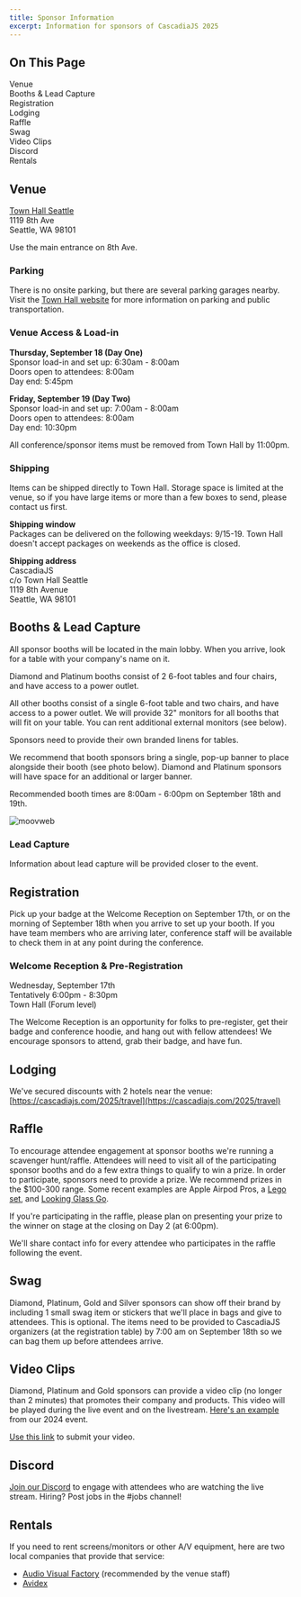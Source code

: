 ```yaml
---
title: Sponsor Information
excerpt: Information for sponsors of CascadiaJS 2025
---
```

<div id="toc">
<h2>On This Page</h2>
    <ul>
        <li><a href="#venue">Venue</a></li>
        <li><a href="#booths">Booths & Lead Capture</a></li>
        <li><a href="#registration">Registration</a></li>
        <li><a href="#lodging">Lodging</a></li>
        <li><a href="#raffle">Raffle</a></li>
        <li><a href="#swag">Swag</a></li>
        <li><a href="#video">Video Clips</a></li>
        <li><a href="#discord">Discord</a></li>
        <li><a href="#rentals">Rentals</a></li>
    </ul>
</div>

<h2 id="venue">Venue</h2>

[Town Hall Seattle](https://townhallseattle.org/)<br />
1119 8th Ave<br />
Seattle, WA 98101

Use the main entrance on 8th Ave.

### Parking

There is no onsite parking, but there are several parking garages nearby. Visit the [Town Hall website](https://townhallseattle.org/parking/) for more information on parking and public transportation.

### Venue Access & Load-in

**Thursday, September 18 (Day One)**<br />
Sponsor load-in and set up: 6:30am - 8:00am<br />
Doors open to attendees: 8:00am<br />
Day end: 5:45pm

**Friday, September 19 (Day Two)**<br />
Sponsor load-in and set up: 7:00am - 8:00am<br />
Doors open to attendees: 8:00am<br />
Day end: 10:30pm

All conference/sponsor items must be removed from Town Hall by 11:00pm.


### Shipping
Items can be shipped directly to Town Hall. Storage space is limited at the venue, so if you have large items or more than a few boxes to send, please contact us first. 

**Shipping window**<br />
Packages can be delivered on the following weekdays: 9/15-19. Town Hall doesn't accept packages on weekends as the office is closed.

**Shipping address**<br />
CascadiaJS<br />
c/o Town Hall Seattle<br />
1119 8th Avenue<br />
Seattle, WA 98101

<h2 id="booths">Booths & Lead Capture</h2>

All sponsor booths will be located in the main lobby. When you arrive, look for a table with your company's name on it. 

Diamond and Platinum booths consist of 2 6-foot tables and four chairs, and have access to a power outlet. 

All other booths consist of a single 6-foot table and two chairs, and have access to a power outlet. We will provide 32" monitors for all booths that will fit on your table. You can rent additional external monitors (see below).

Sponsors need to provide their own branded linens for tables.

We recommend that booth sponsors bring a single, pop-up banner to place alongside their booth (see photo below). Diamond and Platinum sponsors will have space for an additional or larger banner.

Recommended booth times are 8:00am - 6:00pm on September 18th and 19th. 

![moovweb](/_public/images/past/cjs19-moovweb.jpg)


### Lead Capture

Information about lead capture will be provided closer to the event.

<h2 id="registration">Registration</h2>

Pick up your badge at the Welcome Reception on September 17th, or on the morning of September 18th when you arrive to set up your booth. If you have team members who are arriving later, conference staff will be available to check them in at any point during the conference. 

### Welcome Reception & Pre-Registration
Wednesday, September 17th<br />
Tentatively 6:00pm - 8:30pm<br />
Town Hall (Forum level)

The Welcome Reception is an opportunity for folks to pre-register, get their badge and conference hoodie, and hang out with fellow attendees! We encourage sponsors to attend, grab their badge, and have fun. 

<h2 id="lodging">Lodging</h2>

We've secured discounts with 2 hotels near the venue: [https://cascadiajs.com/2025/travel](https://cascadiajs.com/2025/travel)

<h2 id="raffle">Raffle</h2>

To encourage attendee engagement at sponsor booths we're running a scavenger hunt/raffle. Attendees will need to visit all of the participating sponsor booths and do a few extra things to qualify to win a prize. In order to participate, sponsors need to provide a prize. We recommend prizes in the $100-300 range. Some recent examples are Apple Airpod Pros, a [Lego set](https://www.lego.com/en-us/product/dune-atreides-royal-ornithopter-10327?gclid=Cj0KCQjwsPCyBhD4ARIsAPaaRf0GEwUAbr5nlu8_h8_QYmg93oG0U9kGH-Kp1GGNOPk6RdiaK058rDMaAiyWEALw_wcB&ef_id=Cj0KCQjwsPCyBhD4ARIsAPaaRf0GEwUAbr5nlu8_h8_QYmg93oG0U9kGH-Kp1GGNOPk6RdiaK058rDMaAiyWEALw_wcB%3AG%3As&s_kwcid=AL%21790%213%21695971563321%21%21%21g%21%21%2121172147888%21158672194057&cmp=KAC-INI-GOOGUS-GO-US_GL-EN-BR-PS-CONSIDER-ESCAPE-ICONS-SHOP-GP-DSA-RN-CIDNA00000-ICONS_DSA&gad_source=1), and [Looking Glass Go](https://checkout.lookingglassfactory.com/products/looking-glass-go).

If you're participating in the raffle, please plan on presenting your prize to the winner on stage at the closing on Day 2 (at 6:00pm).

We'll share contact info for every attendee who participates in the raffle following the event.

<h2 id="swag">Swag</h2>

Diamond, Platinum, Gold and Silver sponsors can show off their brand by including 1 small swag item or stickers that we'll place in bags and give to attendees. This is optional. The items need to be provided to CascadiaJS organizers (at the registration table) by 7:00 am on September 18th so we can bag them up before attendees arrive. 

<h2 id="video">Video Clips</h2>

Diamond, Platinum and Gold sponsors can provide a video clip (no longer than 2 minutes) that promotes their company and products. This video will be played during the live event and on the livestream. [Here's an example](https://cascadiajs.com/2024/sponsors/temporal) from our 2024 event.

[Use this link](https://www.dropbox.com/request/eMb2yLATY7HIue3cz5yT) to submit your video.

<h2 id="discord">Discord</h2>

[Join our Discord](https://discord.gg/kkYR86GM29) to engage with attendees who are watching the live stream. Hiring? Post jobs in the #jobs channel!

<h2 id="rentals">Rentals</h2>

If you need to rent screens/monitors or other A/V equipment, here are two local companies that provide that service: 

- [Audio Visual Factory](https://www.avfactory.com/) (recommended by the venue staff)
- [Avidex](https://www.avidex.com/locations/seattle-washington)

 
